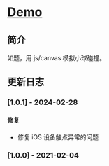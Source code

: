 # <!-- prettier-ignore -->[Demo](https://lchz&#104;3473.github.io/canvas/ball/index "小球碰撞")

## 简介

如题，用 js/canvas 模拟小球碰撞。

## 更新日志

### [1.0.1] - 2024-02-28

#### 修复

- 修复 iOS 设备触点异常的问题

### [1.0.0] - 2021-02-04
